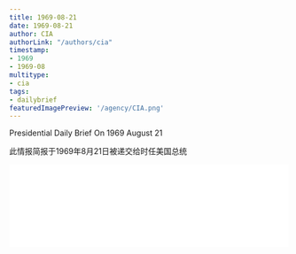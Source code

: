 ```yaml
---
title: 1969-08-21
date: 1969-08-21
author: CIA 
authorLink: "/authors/cia"
timestamp: 
- 1969
- 1969-08
multitype: 
- cia
tags: 
- dailybrief
featuredImagePreview: '/agency/CIA.png'
---
```



Presidential Daily Brief On 1969 August 21

此情报简报于1969年8月21日被递交给时任美国总统

<!--more-->





<div id="over" style="width:100%; overflow:hidden"> <iframe id="sFrame" name="sFrame" frameborder="no" border="0"  allowfullscreen marginwidth="0" scrolling="no" src = " /CIA/1969-08-21.html "  style = " position:absulute; width: 806px; top: 300;" > </iframe> </div>